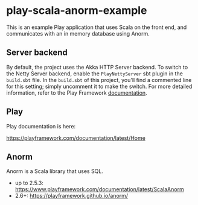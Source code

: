 # play-scala-anorm-example

This is an example Play application that uses Scala on the front end, and communicates with an in memory database using Anorm.

## Server backend

By default, the project uses the Akka HTTP Server backend. To switch to the Netty Server backend, enable the `PlayNettyServer` sbt plugin in the `build.sbt` file.
In the `build.sbt` of this project, you'll find a commented line for this setting; simply uncomment it to make the switch.
For more detailed information, refer to the Play Framework [documentation](https://www.playframework.com/documentation/3.0.x/Server).

## Play

Play documentation is here:

<https://playframework.com/documentation/latest/Home>

## Anorm

Anorm is a Scala library that uses SQL.

- up to 2.5.3: <https://www.playframework.com/documentation/latest/ScalaAnorm>
- 2.6+: <https://playframework.github.io/anorm/>
